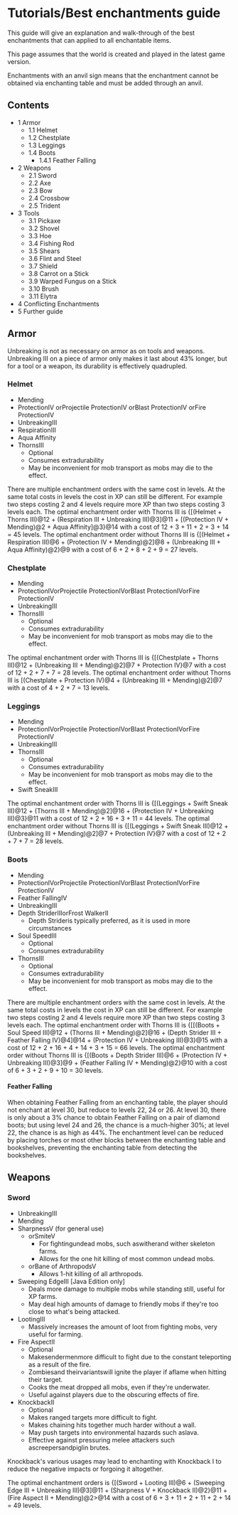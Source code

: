 # Tutorials/Best enchantments guide
This guide will give an explanation and walk-through of the best enchantments that can applied to all enchantable items.

This page assumes that the world is created and played in the latest game version. 

Enchantments with an anvil sign means that the enchantment cannot be obtained via enchanting table and must be added through an anvil.

## Contents
- 1 Armor
	- 1.1 Helmet
	- 1.2 Chestplate
	- 1.3 Leggings
	- 1.4 Boots
		- 1.4.1 Feather Falling
- 2 Weapons
	- 2.1 Sword
	- 2.2 Axe
	- 2.3 Bow
	- 2.4 Crossbow
	- 2.5 Trident
- 3 Tools
	- 3.1 Pickaxe
	- 3.2 Shovel
	- 3.3 Hoe
	- 3.4 Fishing Rod
	- 3.5 Shears
	- 3.6 Flint and Steel
	- 3.7 Shield
	- 3.8 Carrot on a Stick
	- 3.9 Warped Fungus on a Stick
	- 3.10 Brush
	- 3.11 Elytra
- 4 Conflicting Enchantments
- 5 Further guide

## Armor
Unbreaking is not as necessary on armor as on tools and weapons. Unbreaking III on a piece of armor only makes it last about 43% longer, but for a tool or a weapon, its durability is effectively quadrupled.  

### Helmet
- Mending
- ProtectionIV orProjectile ProtectionIV orBlast ProtectionIV orFire ProtectionIV
- UnbreakingIII
- RespirationIII
- Aqua Affinity
- ThornsIII
	- Optional
	- Consumes extradurability
	- May be inconvenient for mob transport as mobs may die to the effect.

There are multiple enchantment orders with the same cost in levels. At the same total costs in levels the cost in XP can still be different. For example two steps costing 2 and 4 levels require more XP than two steps costing 3 levels each. The optimal enchantment order with Thorns III is {[(Helmet + Thorns III)@12 + (Respiration III + Unbreaking III)@3]@11 + [(Protection IV + Mending)@2 + Aqua Affinity]@3}@14 with a cost of 12 + 3 + 11 + 2 + 3 + 14 = 45 levels. The optimal enchantment order without Thorns III is {[(Helmet + Respiration III)@6 + (Protection IV + Mending)@2]@8 + (Unbreaking III + Aqua Affinity)@2}@9 with a cost of 6 + 2 + 8 + 2 + 9 = 27 levels.

### Chestplate
- Mending
- ProtectionIVorProjectile ProtectionIVorBlast ProtectionIVorFire ProtectionIV
- UnbreakingIII
- ThornsIII
	- Optional
	- Consumes extradurability
	- May be inconvenient for mob transport as mobs may die to the effect.

The optimal enchantment order with Thorns III is {[(Chestplate + Thorns III)@12 + (Unbreaking III + Mending)@2]@7 + Protection IV}@7 with a cost of 12 + 2 + 7 + 7 = 28 levels. The optimal enchantment order without Thorns III is [(Chestplate + Protection IV)@4 + (Unbreaking III + Mending)@2]@7 with a cost of 4 + 2 + 7 = 13 levels.

### Leggings
- Mending
- ProtectionIVorProjectile ProtectionIVorBlast ProtectionIVorFire ProtectionIV
- UnbreakingIII
- ThornsIII
	- Optional
	- Consumes extradurability
	- May be inconvenient for mob transport as mobs may die to the effect.
- Swift SneakIII

The optimal enchantment order with Thorns III is {[(Leggings + Swift Sneak III)@12 + (Thorns III + Mending)@2]@16 + (Protection IV + Unbreaking III)@3}@11 with a cost of 12 + 2 + 16 + 3 + 11 = 44 levels. The optimal enchantment order without Thorns III is {[(Leggings + Swift Sneak III)@12 + (Unbreaking III + Mending)@2]@7 + Protection IV}@7 with a cost of 12 + 2 + 7 + 7 = 28 levels.

### Boots
- Mending
- ProtectionIVorProjectile ProtectionIVorBlast ProtectionIVorFire ProtectionIV
- Feather FallingIV
- UnbreakingIII
- Depth StriderIIIorFrost WalkerII
	- Depth Strideris typically preferred, as it is used in more circumstances
- Soul SpeedIII
	- Optional
	- Consumes extradurability
- ThornsIII
	- Optional
	- Consumes extradurability
	- May be inconvenient for mob transport as mobs may die to the effect.

There are multiple enchantment orders with the same cost in levels. At the same total costs in levels the cost in XP can still be different. For example two steps costing 2 and 4 levels require more XP than two steps costing 3 levels each. The optimal enchantment order with Thorns III is {[[(Boots + Soul Speed III)@12 + (Thorns III + Mending)@2]@16 + (Depth Strider III + Feather Falling IV)@4]@14 + (Protection IV + Unbreaking III)@3}@15 with a cost of 12 + 2 + 16 + 4 + 14 + 3 + 15 = 66 levels. The optimal enchantment order without Thorns III is {[(Boots + Depth Strider III)@6 + (Protection IV + Unbreaking III)@3]@9 + (Feather Falling IV + Mending)@2}@10 with a cost of 6 + 3 + 2 + 9 + 10 = 30 levels.

#### Feather Falling
When obtaining Feather Falling from an enchanting table, the player should not enchant at level 30, but reduce to levels 22, 24 or 26. At level 30, there is only about a 3% chance to obtain Feather Falling on a pair of diamond boots; but using level 24 and 26, the chance is a much-higher 30%; at level 22, the chance is as high as 44%. The enchantment level can be reduced by placing torches or most other blocks between the enchanting table and bookshelves, preventing the enchanting table from detecting the bookshelves.

## Weapons
### Sword
- UnbreakingIII
- Mending
- SharpnessV (for general use)
	- orSmiteV
		- For fightingundead mobs, such aswitherand wither skeleton farms.
		- Allows for the one hit killing of most common undead mobs.
	- orBane of ArthropodsV
		- Allows 1-hit killing of all arthropods.
- Sweeping EdgeIII ‌[Java Edition  only]
	- Deals more damage to multiple mobs while standing still, useful for XP farms.
	- May deal high amounts of damage to friendly mobs if they're too close to what's being attacked.
- LootingIII
	- Massively increases the amount of loot from fighting mobs, very useful for farming.
- Fire AspectII
	- Optional
	- Makesendermenmore difficult to fight due to the constant teleporting as a result of the fire.
	- Zombiesand theirvariantswill ignite the player if aflame when hitting their target.
	- Cooks the meat dropped all mobs, even if they're underwater.
	- Useful against players due to the obscuring effects of fire.
- KnockbackII
	- Optional
	- Makes ranged targets more difficult to fight.
	- Makes chaining hits together much harder without a wall.
	- May push targets into environmental hazards such aslava.
	- Effective against pressuring melee attackers such ascreepersandpiglin brutes.

Knockback's various usages may lead to enchanting with Knockback I to reduce the negative impacts or forgoing it altogether. 

The optimal enchantment orders is {[(Sword + Looting III)@6 + (Sweeping Edge III + Unbreaking III)@3]@11 + (Sharpness V + Knockback II)@2}@11 + (Fire Aspect II + Mending)@2>@14 with a cost of 6 + 3 + 11 + 2 + 11 + 2 + 14 = 49 levels.

